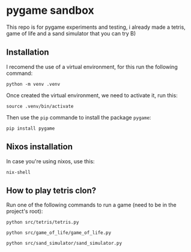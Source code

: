 # pygame sandbox

This repo is for pygame experiments and testing, i already made
a tetris, game of life and a sand simulator that you can try B)

## Installation

I recomend the use of a virtual environment, for this run the
following command:

    python -m venv .venv

Once created the virtual environment, we need to activate it, run
this:

    source .venv/bin/activate

Then use the `pip` commande to install the package `pygame`:

    pip install pygame

## Nixos installation

In case you're using nixos, use this:

    nix-shell

## How to play tetris clon?

Run one of the following commands to run a game (need to be in the
project's root):

    python src/tetris/tetris.py

    python src/game_of_life/game_of_life.py

    python src/sand_simulator/sand_simulator.py

